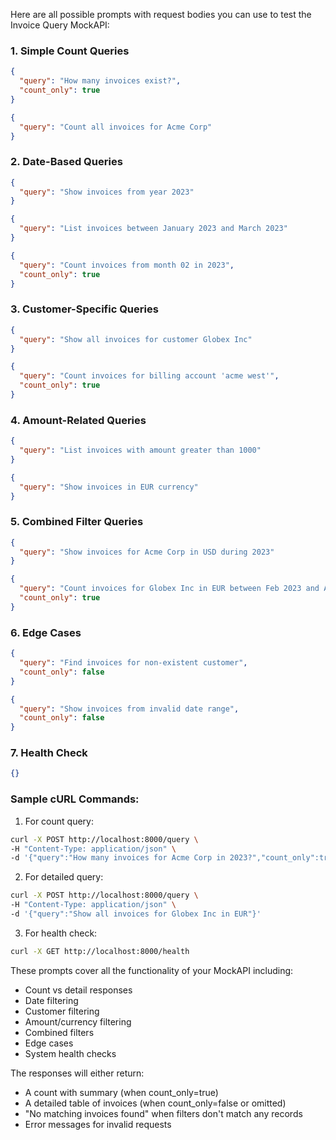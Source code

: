 Here are all possible prompts with request bodies you can use to test the Invoice Query MockAPI:

### 1. Simple Count Queries
```json
{
  "query": "How many invoices exist?",
  "count_only": true
}
```

```json
{
  "query": "Count all invoices for Acme Corp"
}
```

### 2. Date-Based Queries
```json
{
  "query": "Show invoices from year 2023"
}
```

```json
{
  "query": "List invoices between January 2023 and March 2023"
}
```

```json
{
  "query": "Count invoices from month 02 in 2023",
  "count_only": true
}
```

### 3. Customer-Specific Queries
```json
{
  "query": "Show all invoices for customer Globex Inc"
}
```

```json
{
  "query": "Count invoices for billing account 'acme west'",
  "count_only": true
}
```

### 4. Amount-Related Queries
```json
{
  "query": "List invoices with amount greater than 1000"
}
```

```json
{
  "query": "Show invoices in EUR currency"
}
```

### 5. Combined Filter Queries
```json
{
  "query": "Show invoices for Acme Corp in USD during 2023"
}
```

```json
{
  "query": "Count invoices for Globex Inc in EUR between Feb 2023 and Apr 2023",
  "count_only": true
}
```

### 6. Edge Cases
```json
{
  "query": "Find invoices for non-existent customer",
  "count_only": false
}
```

```json
{
  "query": "Show invoices from invalid date range",
  "count_only": false
}
```

### 7. Health Check
```json
{}
```

### Sample cURL Commands:

1. For count query:
```bash
curl -X POST http://localhost:8000/query \
-H "Content-Type: application/json" \
-d '{"query":"How many invoices for Acme Corp in 2023?","count_only":true}'
```

2. For detailed query:
```bash
curl -X POST http://localhost:8000/query \
-H "Content-Type: application/json" \
-d '{"query":"Show all invoices for Globex Inc in EUR"}'
```

3. For health check:
```bash
curl -X GET http://localhost:8000/health
```

These prompts cover all the functionality of your MockAPI including:
- Count vs detail responses
- Date filtering
- Customer filtering
- Amount/currency filtering
- Combined filters
- Edge cases
- System health checks

The responses will either return:
- A count with summary (when count_only=true)
- A detailed table of invoices (when count_only=false or omitted)
- "No matching invoices found" when filters don't match any records
- Error messages for invalid requests